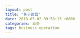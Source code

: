 ```yaml
---
layout: post
title: "关于运营"
date: 2018-05-02 09:58:13 +0800
categories: 业务
tags: business operation
---
```


